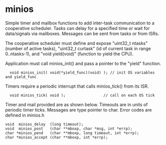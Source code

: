 # minios

Simple timer and mailbox functions to add inter-task communication to a cooperative scheduler. Tasks can delay for a specified time or wait for data/signals via mailboxes. Messages can be sent from tasks or from ISRs.

The cooperative scheduler must define and expose "uint32_t ntasks" (number of active tasks), "uint32_t curtask" (id of current task in range 0..ntasks-1), and "void yield(void)"  (function to yield the CPU).

Application must call minios_init() and pass a pointer to the "yield" function.
  
      void minios_init( void(*yield_func)(void) ); // init OS variables and yield_func

Timers require a periodic interrupt that calls minios_tick() from its ISR.

      void minios_tick( void );                 // call on each OS tick
  
Timer and mail provided are as shown below. Timeouts are in units of periodic timer ticks. Messages are type pointer to char. Error codes are defined in minios.h

    void  minios_delay  (long timeout);
    void  minios_post   (char **mboxp, char *msg, int *errp);
    char *minios_pend   (char **mboxp, long timeout, int *errp);
    char *minios_accept (char **mboxp, int *errp);
